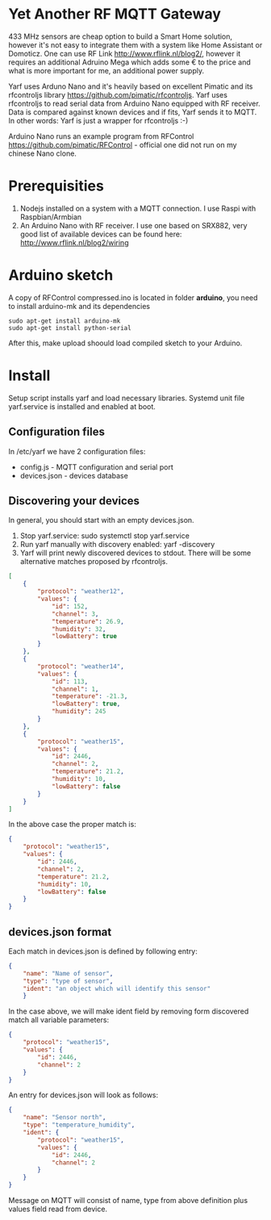 # Yet Another RF MQTT Gateway

433 MHz sensors are cheap option to build a Smart Home solution, however it's not easy to integrate them with a system like Home Assistant or Domoticz. One can use RF Link http://www.rflink.nl/blog2/, however it requires an additional Adruino Mega which adds some € to the price and what is more important for me, an additional power supply.

Yarf uses Arduno Nano and it's heavily based on excellent Pimatic and its rfcontroljs library https://github.com/pimatic/rfcontroljs. Yarf uses rfcontroljs to read serial data from Arduino Nano equipped with RF receiver. Data is compared against known devices and if fits, Yarf sends it to MQTT. In other words: Yarf is just a wrapper for rfcontroljs :-)

Arduino Nano runs an example program from RFControl https://github.com/pimatic/RFControl - official one did not run on my chinese Nano clone.

# Prerequisities

1. Nodejs installed on a system with a MQTT connection. I use Raspi  with Raspbian/Armbian
2. An Arduino Nano with RF receiver. I use one based on SRX882, very good list of available devices can be found here: http://www.rflink.nl/blog2/wiring

# Arduino sketch

A copy of RFControl compressed.ino is located in folder **arduino**, you need to install arduino-mk and its dependencies 
```
sudo apt-get install arduino-mk
sudo apt-get install python-serial
```
After this, make upload shoould load compiled sketch to your Arduino.

# Install

Setup script installs yarf and load necessary libraries. Systemd unit file yarf.service is installed and enabled at boot.

## Configuration files

In /etc/yarf we have 2 configuration files:
* config.js - MQTT configuration and serial port
* devices.json - devices database

## Discovering your devices

In general, you should start with an empty devices.json.

1. Stop yarf.service: sudo systemctl stop yarf.service
2. Run yarf manually with discovery enabled: yarf -discovery
3. Yarf will print newly discovered devices to stdout. There will be some alternative matches proposed by rfcontroljs.
```json
[
    {
        "protocol": "weather12",
        "values": {
            "id": 152,
            "channel": 3,
            "temperature": 26.9,
            "humidity": 32,
            "lowBattery": true
        }
    },
    {
        "protocol": "weather14",
        "values": {
            "id": 113,
            "channel": 1,
            "temperature": -21.3,
            "lowBattery": true,
            "humidity": 245
        }
    },
    {
        "protocol": "weather15",
        "values": {
            "id": 2446,
            "channel": 2,
            "temperature": 21.2,
            "humidity": 10,
            "lowBattery": false
        }
    }
]
```
In the above case the proper match is:
```json
{
    "protocol": "weather15",
    "values": {
        "id": 2446,
        "channel": 2,
        "temperature": 21.2,
        "humidity": 10,
        "lowBattery": false
    }
}
```
## devices.json format
Each match in devices.json is defined by following entry:
```json
{
    "name": "Name of sensor",
    "type": "type of sensor",
    "ident": "an object which will identify this sensor"
    }
```
In the case above, we will make ident field by removing form discovered match all variable parameters:

```json
{
    "protocol": "weather15",
    "values": {
        "id": 2446,
        "channel": 2        
    }
}
```
An entry for devices.json will look as follows:
```json
{
    "name": "Sensor north",
    "type": "temperature_humidity",
    "ident": {
        "protocol": "weather15",
        "values": {
            "id": 2446,
            "channel": 2        
        }
    }
}
```
Message on MQTT will consist of name, type from above definition plus values field read from device.


